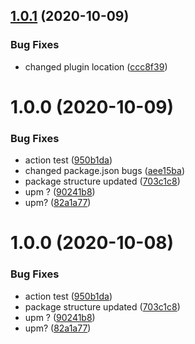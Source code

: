 ## [1.0.1](https://github.com/Evomo/GameHubPlugin/compare/v1.0.0...v1.0.1) (2020-10-09)


### Bug Fixes

* changed plugin location ([ccc8f39](https://github.com/Evomo/GameHubPlugin/commit/ccc8f39883da474c85742407e38f4e693eb34318))

# 1.0.0 (2020-10-09)


### Bug Fixes

* action test ([950b1da](https://github.com/Evomo/GameHubPlugin/commit/950b1daa43f4c61849e0635af8d711f531642a21))
* changed package.json bugs ([aee15ba](https://github.com/Evomo/GameHubPlugin/commit/aee15ba29a77d6892a119c1857ac0f820e2561a5))
* package structure updated ([703c1c8](https://github.com/Evomo/GameHubPlugin/commit/703c1c8fbd2bad2beb0574f8101258f14f286bfc))
* upm ? ([90241b8](https://github.com/Evomo/GameHubPlugin/commit/90241b8992c0484cff6d31cc8b046ea8976cabbb))
* upm? ([82a1a77](https://github.com/Evomo/GameHubPlugin/commit/82a1a7718e02d707cbe0774fb631631f9949b9ee))

# 1.0.0 (2020-10-08)


### Bug Fixes

* action test ([950b1da](https://github.com/Evomo/GameHubPlugin/commit/950b1daa43f4c61849e0635af8d711f531642a21))
* package structure updated ([703c1c8](https://github.com/Evomo/GameHubPlugin/commit/703c1c8fbd2bad2beb0574f8101258f14f286bfc))
* upm ? ([90241b8](https://github.com/Evomo/GameHubPlugin/commit/90241b8992c0484cff6d31cc8b046ea8976cabbb))
* upm? ([82a1a77](https://github.com/Evomo/GameHubPlugin/commit/82a1a7718e02d707cbe0774fb631631f9949b9ee))

